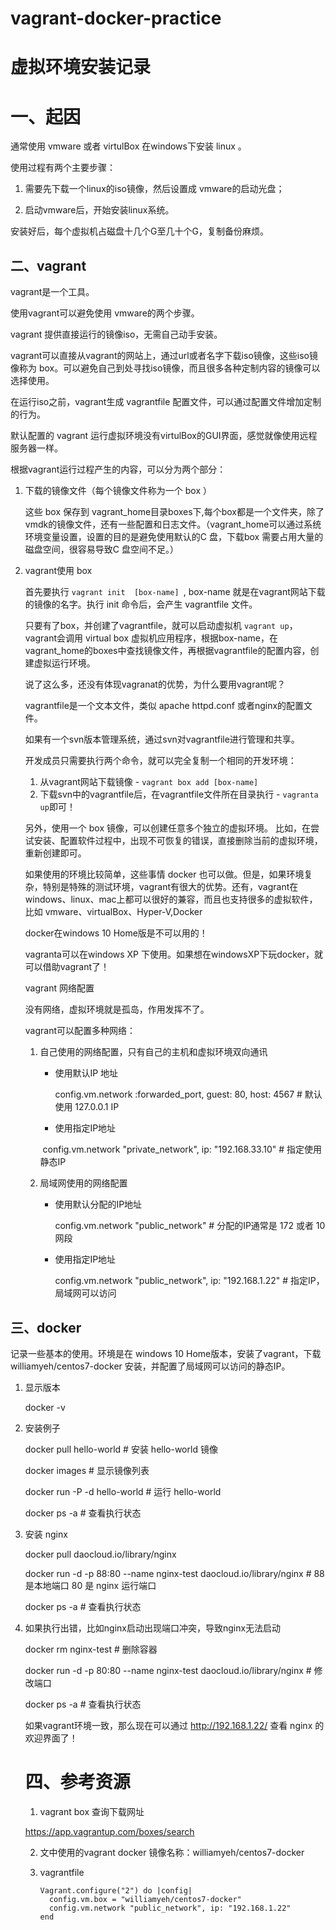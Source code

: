 # vagrant-docker-practice

# 虚拟环境安装记录



# 一、起因

通常使用 vmware 或者 virtulBox 在windows下安装 linux 。

使用过程有两个主要步骤：

1. 需要先下载一个linux的iso镜像，然后设置成 vmware的启动光盘；

2. 启动vmware后，开始安装linux系统。

安装好后，每个虚拟机占磁盘十几个G至几十个G，复制备份麻烦。



## 二、vagrant

vagrant是一个工具。

使用vagrant可以避免使用 vmware的两个步骤。

vagrant 提供直接运行的镜像iso，无需自己动手安装。

vagrant可以直接从vagrant的网站上，通过url或者名字下载iso镜像，这些iso镜像称为 box。可以避免自己到处寻找iso镜像，而且很多各种定制内容的镜像可以选择使用。

在运行iso之前，vagrant生成 vagrantfile 配置文件，可以通过配置文件增加定制的行为。

默认配置的 vagrant 运行虚拟环境没有virtulBox的GUI界面，感觉就像使用远程服务器一样。

根据vagrant运行过程产生的内容，可以分为两个部分：

1. 下载的镜像文件（每个镜像文件称为一个 box ）

   这些 box 保存到 vagrant_home目录boxes下,每个box都是一个文件夹，除了vmdk的镜像文件，还有一些配置和日志文件。（vagrant_home可以通过系统环境变量设置，设置的目的是避免使用默认的C 盘，下载box 需要占用大量的磁盘空间，很容易导致C 盘空间不足。）

2. vagrant使用 box 

   首先要执行 `vagrant init  [box-name] `,  box-name 就是在vagrant网站下载的镜像的名字。执行 init 命令后，会产生 vagrantfile 文件。

   

   只要有了box，并创建了vagrantfile，就可以启动虚拟机 `vagrant up`， vagrant会调用 virtual box 虚拟机应用程序，根据box-name，在vagrant_home的boxes中查找镜像文件，再根据vagrantfile的配置内容，创建虚拟运行环境。

   说了这么多，还没有体现vagranat的优势，为什么要用vagrant呢？

   
   vagrantfile是一个文本文件，类似 apache httpd.conf 或者nginx的配置文件。

   如果有一个svn版本管理系统，通过svn对vagrantfile进行管理和共享。

   开发成员只需要执行两个命令，就可以完全复制一个相同的开发环境：

   1. 从vagrant网站下载镜像 - `vagrant box add [box-name]` 
   2. 下载svn中的vagrantfile后，在vagrantfile文件所在目录执行 - `vagranta up`即可！

   另外，使用一个 box 镜像，可以创建任意多个独立的虚拟环境。
   比如，在尝试安装、配置软件过程中，出现不可恢复的错误，直接删除当前的虚拟环境，重新创建即可。

   如果使用的环境比较简单，这些事情 docker 也可以做。但是，如果环境复杂，特别是特殊的测试环境，vagrant有很大的优势。还有，vagrant在windows、linux、mac上都可以很好的兼容，而且也支持很多的虚拟软件，比如 vmware、virtualBox、Hyper-V,Docker

   

   docker在windows 10 Home版是不可以用的！

   vagranta可以在windows XP 下使用。如果想在windowsXP下玩docker，就可以借助vagrant了！

   

   vagrant 网络配置

   

   没有网络，虚拟环境就是孤岛，作用发挥不了。

   vagrant可以配置多种网络：

   

   1. 自己使用的网络配置，只有自己的主机和虚拟环境双向通讯

      * 使用默认IP 地址

        config.vm.network :forwarded_port, guest: 80, host: 4567 # 默认使用 127.0.0.1 IP

      * 使用指定IP地址

      ​       config.vm.network "private_network", ip: "192.168.33.10"  # 指定使用静态IP

   2. 局域网使用的网络配置

      * 使用默认分配的IP地址

        config.vm.network "public_network" # 分配的IP通常是 172 或者 10 网段 

      * 使用指定IP地址

        config.vm.network "public_network", ip: "192.168.1.22" # 指定IP，局域网可以访问

   

   

## 三、docker 

记录一些基本的使用。环境是在 windows 10 Home版本，安装了vagrant，下载 williamyeh/centos7-docker  安装，并配置了局域网可以访问的静态IP。

1. 显示版本

   docker -v 

2. 安装例子

   docker pull hello-world  # 安装 hello-world 镜像

   docker images                 # 显示镜像列表

   docker run -P -d hello-world  # 运行 hello-world

   docker ps  -a   # 查看执行状态

3. 安装 nginx

   docker pull daocloud.io/library/nginx  

   docker run -d -p  88:80 --name nginx-test daocloud.io/library/nginx  # 88是本地端口 80 是 nginx 运行端口

   docker ps  -a   # 查看执行状态

4. 如果执行出错，比如nginx启动出现端口冲突，导致nginx无法启动

   docker rm nginx-test  # 删除容器

   docker run -d -p  80:80 --name nginx-test daocloud.io/library/nginx  # 修改端口

   docker ps  -a   # 查看执行状态

   

   如果vagrant环境一致，那么现在可以通过 http://192.168.1.22/ 查看 nginx 的欢迎界面了！

   

   # 四、参考资源

   1.  vagrant box 查询下载网址

      https://app.vagrantup.com/boxes/search

   2. 文中使用的vagrant docker 镜像名称：williamyeh/centos7-docker 

   3. vagrantfile

      ````
      Vagrant.configure("2") do |config|
        config.vm.box = "williamyeh/centos7-docker"
        config.vm.network "public_network", ip: "192.168.1.22"  
      end
      ````

      

   


